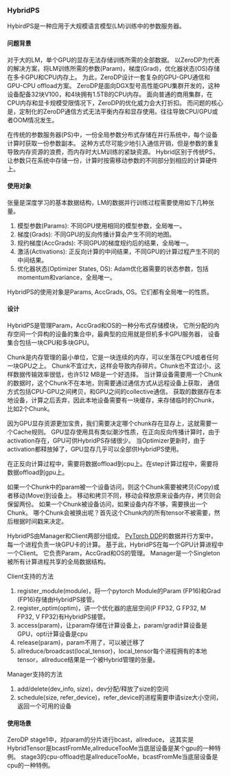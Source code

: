 ### HybridPS

HybirdPS是一种应用于大规模语言模型(LM)训练中的参数服务器。

#### 问题背景
对于大的LM，单个GPU的显存无法存储训练所需的全部数据。
以ZeroDP为代表的解决方案，将LM训练所需的参数(Param)，梯度(Grad)，优化器状态(OS)存储在多卡GPU和CPU内存上。
为此，ZeroDP设计一套复杂的GPU-GPU通信和GPU-CPU offload方案。
ZeroDP是面向DGX型号高性能GPU集群开发的，这种设备配备32块V100，和4块拥有1.5TB的CPU内存。
面向普通的商用集群，在CPU内存和显卡规模受限情况下，ZeroDP的优化威力会大打折扣。
而问题的核心是，定制化的ZeroDP通信方式无法平衡内存和显存使用。往往导致CPU/GPU或者OOM情况发生。

在传统的参数服务器(PS)中，一份全局参数分布式存储在并行系统中，每个设备计算时获取一份参数副本。
这种方式尽可能少地引入通信开销，但是参数的重复导致内存资源的浪费，而内存时大LM训练的紧缺资源。
Hybrid区别于传统PS，让参数只在系统中存储一份，计算时按需移动参数的不同部分到相应的计算硬件上。

#### 使用对象
张量是深度学习的基本数据结构，LM的数据并行训练过程需要使用如下几种张量。

1. 模型参数(Params): 不同GPU使用相同的模型参数，全局唯一。
2. 梯度(Grads): 不同GPU的反向传播计算会产生不同的地图。
3. 规约梯度(AccGrads): 不同GPU的梯度规约后的结果，全局唯一。
3. 激活(Activations): 正反向计算的中间结果，不同GPU的计算过程产生不同的中间结果。
4. 优化器状态(Optimizer States, OS): Adam优化器需要的状态参数，包括momentum和variance，全局唯一。

HybridPS的使用对象是Params, AccGrads, OS。它们都有全局唯一的性质。


#### 设计
HybridPS是管理Param，AccGrad和OS的一种分布式存储模块，
它所分配的内存空间一个异构的设备的集合中，最典型的应用就是但机多卡GPU服务器，
设备集合包括一块CPU和多块GPU。

Chunk是内存管理的最小单位，它是一块连续的内存，可以坐落在CPU或者任何一块GPU之上。
Chunk不宜过大，这样会导致内存碎片。Chunk也不宜过小，这样数据传输效率很低，也许512 MB是一个好选择。
当计算设备需要用一个Chunk的数据时，这个Chunk不在本地，则需要通过通信方式从远程设备上获取，
通信方式包括CPU-GPU之间拷贝，和GPU之间的collective通信。
获取的数据存在本地设备，计算之后丢弃，因此本地设备需要有一块缓存，来存储临时的Chunk，比如2个Chunk。

因为GPU显存资源更加宝贵，我们需要决定哪个chunk存在显存上，这就需要一个Cache规则。
GPU显存使用具有类似潮汐性质，在正向反向传播计算时，由于activation存在，GPU可供HybridPS存储很少。
当Optimizer更新时，由于activation都释放掉了，GPU显存几乎可以全部供HybridPS使用。

在正反向计算过程中，需要将数据offload到cpu上。在step计算过程中，需要将数据offload到gpu上。

如果一个Chunk中的param被一个设备访问，则这个Chunk需要被拷贝(Copy)或者移动(Move)到设备上。
移动和拷贝不同，移动会释放原来设备内存，拷贝则会保留两份。
如果一个Chunk被设备访问，如果设备内存不够，需要换出一个Chunk。
哪个Chunk会被换出呢？首先这个Chunk内的所有tensor不被需要，然后根据时间戳来决定。

HybridPS由Manager和Client两部分组成。
[PyTorch DDP](https://pytorch.org/tutorials/intermediate/ddp_tutorial.html)的数据并行方案中，
每一个进程负责一块GPU卡的计算。
基于此，HybridPS在每一个GPU计算进程中一个Client。
它负责Param，AccGrad和OS的管理。
Manager是一个Singleton被所有计算进程共享的全局数据结构。

Client支持的方法
1. register_module(module)，将一个pytorch Module的Param (FP16)和Grad (FP16)存储由HybridPS接管。
2. register_optim(optim)，讲一个优化器的底层空间(P FP32, G FP32, M FP32, V FP32)有HybridPS接管。
3. access(param)，让param存储在计算设备上，param/grad计算设备是GPU，opti计算设备是cpu
4. release(param)，param不用了，可以被迁移了
4. allreduce/broadcast(local_tensor)，local_tensor每个进程拥有的本地tensor，allreduce结果是一个被Hybrid管理的张量。

Manager支持的方法
1. add/delete(dev_info, size)，dev分配/释放了size的空间
2. schedule(size, refer_device)，refer_device的进程需要申请size大小空间，返回一个可用的设备

#### 使用场景
ZeroDP stage1中，对param的分片进行bcast，allreduce，
这其实是HybridTensor是bcastFromMe,allreduceTooMe当底层设备是某个gpu的一种特例。
stage3的cpu-offload也是allreduceTooMe，bcastFromMe当底层设备是cpu的一种特例。
